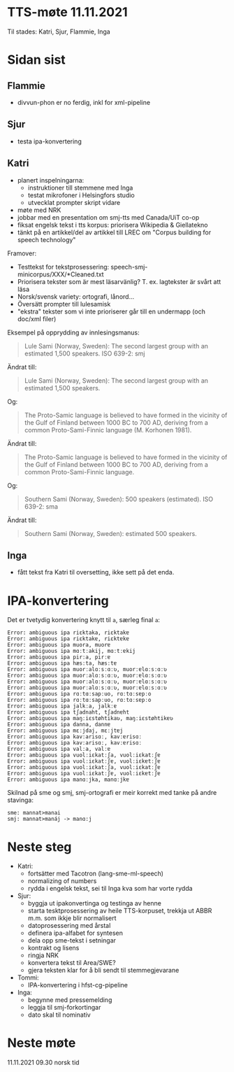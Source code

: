 # TTS-møte 11.11.2021

Til stades: Katri, Sjur, Flammie, Inga

# Sidan sist

## Flammie

- divvun-phon er no ferdig, inkl for xml-pipeline

## Sjur
- testa ipa-konvertering

## Katri
- planert inspelningarna:
    - instruktioner till stemmene med Inga
    - testat mikrofoner i Helsingfors studio
    - utvecklat prompter skript vidare
- møte med NRK
- jobbar med en presentation om smj-tts med Canada/UiT co-op
- fiksat engelsk tekst i tts korpus: priorisera Wikipedia & Giellatekno 
- tänkt på en artikkel/del av artikkel till LREC om "Corpus building for speech technology"

Framover:
- Testtekst for tekstprosessering: speech-smj-minicorpus/XXX/*Cleaned.txt
- Priorisera tekster som är mest läsarvänlig? T. ex. lagtekster är svårt att läsa
- Norsk/svensk variety: ortografi, lånord...
- Översätt prompter till lulesamisk
- "ekstra" tekster som vi inte prioriserer går till en undermapp (och doc/xml filer)

Eksempel på opprydding av innlesingsmanus:

> Lule Sami (Norway, Sweden): The second largest group with an estimated 1,500 speakers. ISO 639-2: smj

Ändrat till:
> Lule Sami (Norway, Sweden): The second largest group with an estimated 1,500 speakers.

Og:

> The Proto-Samic language is believed to have formed in the vicinity of the Gulf of Finland between 1000 BC to 700 AD, deriving from a common Proto-Sami-Finnic language (M. Korhonen 1981).

Ändrat till:
> The Proto-Samic language is believed to have formed in the vicinity of the Gulf of Finland between 1000 BC to 700 AD, deriving from a common Proto-Sami-Finnic language.

Og:

> Southern Sami (Norway, Sweden): 500 speakers (estimated). ISO 639-2: sma 

Ändrat till:
> Southern Sami (Norway, Sweden): estimated 500 speakers.

## Inga
- fått tekst fra Katri til oversetting, ikke sett på det enda.

# IPA-konvertering

Det er tvetydig konvertering knytt til `a`, særleg final `a`:

```
Error: ambiguous ipa riɛktaka, riɛktakɐ
Error: ambiguous ipa riɛktakɐ, riɛktɐkɐ
Error: ambiguous ipa muora, muorɐ
Error: ambiguous ipa mɑːtːakij, mɑːtːɐkij
Error: ambiguous ipa pirːa, pirːɐ
Error: ambiguous ipa hæsːta, hæsːtɐ
Error: ambiguous ipa muorːalɑːsːɑːʋ, muorːɐlɑːsːɑːʋ
Error: ambiguous ipa muorːalɑːsːɑːʋ, muorːɐlɑːsːɑːʋ
Error: ambiguous ipa muorːalɑːsːɑːʋ, muorːɐlɑːsːɑːʋ
Error: ambiguous ipa muorːalɑːsːɑːʋ, muorːɐlɑːsːɑːʋ
Error: ambiguous ipa rɑːtɑːsapːuo, rɑːtɑːsɐpːo
Error: ambiguous ipa rɑːtɑːsapːuo, rɑːtɑːsɐpːo
Error: ambiguous ipa jalkːa, jalkːɐ
Error: ambiguous ipa tʃadnaht, tʃadnɐht
Error: ambiguous ipa maŋːiɛstøhtikaʋ, maŋːiɛstøhtikɐʋ
Error: ambiguous ipa danna, dannɐ
Error: ambiguous ipa mɛːjdaj, mɛːjtɐj
Error: ambiguous ipa kavːarisɑː, kavːɐrisɑː
Error: ambiguous ipa kavːarisɑː, kavːɐrisɑː
Error: ambiguous ipa valːa, valːɐ
Error: ambiguous ipa vuolːiɛkatːʃa, vuolːiɛkatːʃɐ
Error: ambiguous ipa vuolːiɛkatːʃɐ, vuolːiɛkɐtːʃɐ
Error: ambiguous ipa vuolːiɛkatːʃa, vuolːiɛkatːʃɐ
Error: ambiguous ipa vuolːiɛkatːʃɐ, vuolːiɛkɐtːʃɐ
Error: ambiguous ipa manɑːjka, manɑːjkɐ
```

Skilnad på sme og smj, smj-ortografi er meir korrekt med tanke på andre stavinga:
```
sme: mannat>manai
smj: mannat>manáj -> manɑ:j
```

# Neste steg
- Katri:
    - fortsätter med Tacotron (lang-sme-ml-speech)
    - normalizing of numbers
    - rydda i engelsk tekst, sei til Inga kva som har vorte rydda
- Sjur:
    - byggja ut ipakonvertinga og testinga av henne
    - starta tesktprosessering av heile TTS-korpuset, trekkja ut ABBR m.m. som ikkje blir normalisert
    - datoprosessering med årstal
    - definera ipa-alfabet for syntesen
    - dela opp sme-tekst i setningar
    - kontrakt og lisens
    - ringja NRK
    - konvertera tekst til Area/SWE?
    - gjera teksten klar for å bli sendt til stemmegjevarane
- Tommi:
    - IPA-konvertering i hfst-cg-pipeline
- Inga:
    - begynne med pressemelding
    - leggja til smj-forkortingar
    - dato skal til nominativ

# Neste møte

11.11.2021 09.30 norsk tid
